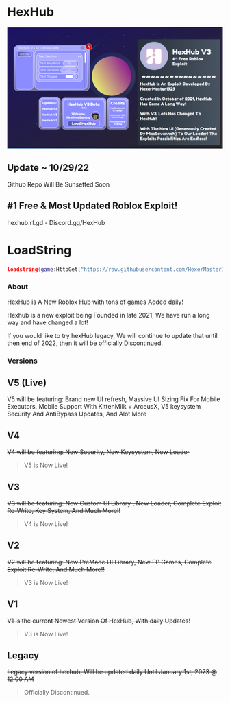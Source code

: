 # HexHub

![HexHub Banner](https://raw.githubusercontent.com/HexerMaster1929/HexHub/main/HexHubBanner2.png)

## Update ~ 10/29/22

Github Repo Will Be Sunsetted Soon

## #1 Free & Most Updated Roblox Exploit!

hexhub.rf.gd - Discord.gg/HexHub

# LoadString

```lua
loadstring(game:HttpGet("https://raw.githubusercontent.com/HexerMaster1929/HexHub/main/Loader.lua", true))()
```

### About

HexHub is A New Roblox Hub with tons of games Added daily!

Hexhub is a new exploit being Founded in late 2021, We have run a long way and have changed a lot!

If you would like to try hexHub legacy, We will continue to update that until then end of 2022, then it will be officially Discontinued.

### Versions

## V5 (Live) 

V5 will be featuring: Brand new UI refresh, Massive UI Sizing Fix For Mobile Executors, Mobile Support With KittenMilk + ArceusX, V5 keysystem Security And AntiBypass Updates, And Alot More

## V4 

~~V4 will be featuring: New Security, New Keysystem, New Loader~~

> V5 is Now Live!


## V3  

 ~~V3 will be featuring: New Custom UI Library , New Loader, Complete Exploit Re-Write, Key System, And Much More!!~~

> V4 is Now Live!

## V2 

~~V2 will be featuring: New PreMade UI Library, New FP Games, Complete Exploit Re-Write, And Much More!!~~

> V3 is Now Live!

## V1

~~V1 is the current Newest Version Of HexHub, With daily Updates!~~

> V3 is Now Live!

## Legacy

~~Legacy version of hexhub, Will be updated daily Until January 1st, 2023 @ 12:00 AM~~

> Officially Discontinued.
